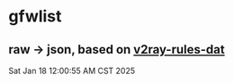 # gfwlist
## raw -> json, based on [v2ray-rules-dat](https://github.com/Loyalsoldier/v2ray-rules-dat)
Sat Jan 18 12:00:55 AM CST 2025


